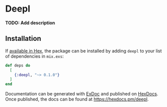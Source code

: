 # Deepl

**TODO: Add description**

## Installation

If [available in Hex](https://hex.pm/docs/publish), the package can be installed
by adding `deepl` to your list of dependencies in `mix.exs`:

```elixir
def deps do
  [
    {:deepl, "~> 0.1.0"}
  ]
end
```

Documentation can be generated with [ExDoc](https://github.com/elixir-lang/ex_doc)
and published on [HexDocs](https://hexdocs.pm). Once published, the docs can
be found at <https://hexdocs.pm/deepl>.

